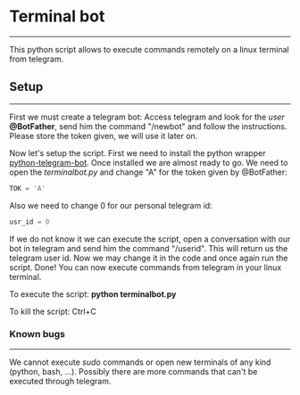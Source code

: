 # Terminal bot
---
This python script allows to execute commands remotely on a linux terminal from telegram.


## Setup
---
First we must create a telegram bot: Access telegram and look for the _user_
**@BotFather**, send him  the command "/newbot" and follow the instructions.
Please store the token given, we will use it later on.

Now let's setup the script. First we need to install the python wrapper 
[python-telegram-bot](https://github.com/python-telegram-bot/python-telegram-bot).
Once installed we are almost ready to go. We need to open the _terminalbot.py_ and
change "A" for the token given by @BotFather:
```python
TOK = 'A'
```

Also we need to change 0 for our personal telegram id:
```python
usr_id = 0
```

If we do not know it we can execute the script, open a conversation with our bot in
telegram and send him the command "/userid". This will return us the telegram user id.
Now we may change it in the code and once again run the script. 
Done! You can now execute commands from telegram in your linux terminal.


To execute the script: **python terminalbot.py**

To kill the script: Ctrl+C




### Known bugs
---
We cannot execute _sudo_ commands or open new terminals of any kind (python, bash, ...). Possibly there are more commands that can't be executed through telegram.
